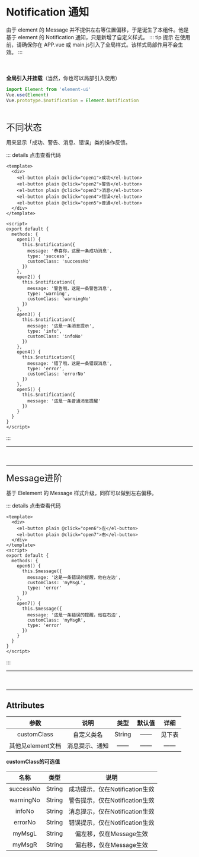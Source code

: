 # Notification 通知
由于 element 的 Message 并不提供左右等位置偏移，于是诞生了本组件。他是基于 element 的 Notification 通知，只是新增了自定义样式。
::: tip 提示
在使用前，请确保你在 APP.vue 或 main.js引入了全局样式。该样式局部作用不会生效。
:::


<div style="margin-top: 50px"></div>


**全局引入并挂载**（当然，你也可以局部引入使用）
```jsx
import Element from 'element-ui'
Vue.use(Element)
Vue.prototype.$notification = Element.Notification
```
<br>

<font size='5'>不同状态</font>

用来显示「成功、警告、消息、错误」类的操作反馈。

<notification Num="1" />

::: details 点击查看代码
```vue
<template>
  <div>
    <el-button plain @click="open1">成功</el-button>
    <el-button plain @click="open2">警告</el-button>
    <el-button plain @click="open3">消息</el-button>
    <el-button plain @click="open4">错误</el-button>
    <el-button plain @click="open5">普通</el-button>
  </div>
</template>

<script>
export default {
  methods: {
    open1() {
      this.$notification({
        message: '恭喜你，这是一条成功消息',
        type: 'success',
        customClass: 'successNo'
      })
    },
    open2() {
      this.$notification({
        message: '警告哦，这是一条警告消息',
        type: 'warning',
        customClass: 'warningNo'
      })
    },
    open3() {
      this.$notification({
        message: '这是一条消息提示',
        type: 'info',
        customClass: 'infoNo'
      })
    },
    open4() {
      this.$notification({
        message: '错了哦，这是一条错误消息',
        type: 'error',
        customClass: 'errorNo'
      })
    },
    open5() {
      this.$notification({
        message: '这是一条普通消息提醒'
      })
    }
  }
}
</script>
```
:::

---

<div style="margin-top: 50px"></div>

---

<font size='5'>Message进阶</font>

基于 Elelement 的 Message 样式升级，同样可以做到左右偏移。

<notification Num="2" />

::: details 点击查看代码
```vue
<template>
  <div>
    <el-button plain @click="open6">左</el-button>
    <el-button plain @click="open7">右</el-button>
  </div>
</template>
<script>
export default {
  methods: {
    open6() {
      this.$message({
        message: '这是一条错误的提醒，他在左边',
        customClass: 'myMsgL',
        type: 'error'
      })
    },
    open7() {
      this.$message({
        message: '这是一条错误的提醒，他在右边',
        customClass: 'myMsgR',
        type: 'error'
      })
    }
  }
}
</script>
```
:::

---

<div style="margin-top: 50px"></div>

---

## Attributes

|   参数   |     说明     |     类型     |  默认值  |  详细  |
| :------: | :----------: | :----------: | :------: | :----: |
| customClass |  自定义类名  | String |  ——  | 见下表 |
|  其他见element文档  | 消息提示、通知 |  ——  | —— | —— |

**customClass的可选值**

|   名称   |     类型     |     说明     |
| :------: | :----------: | :----------: |
| successNo |  String  | 成功提示，仅在Notification生效 |
|  warningNo | String | 警告提示，仅在Notification生效 |
|  infoNo | String | 消息提示，仅在Notification生效 |
|  errorNo | String | 错误提示，仅在Notification生效 |
|  myMsgL | String | 偏左移，仅在Message生效 |
|  myMsgR | String | 偏右移，仅在Message生效 |
